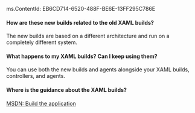 ms.ContentId: EB6CD714-6520-488F-BE6E-13FF295C786E

#### How are these new builds related to the old XAML builds?

The new builds are based on a different architecture and run on a completely different system. 

#### What happens to my XAML builds? Can I keep using them?

You can use both the new builds and agents alongside your XAML builds, controllers, and agents.

#### Where is the guidance about the XAML builds?

[MSDN: Build the application](http://msdn.microsoft.com/en-us/library/ms181709%28v=vs.120%29.aspx)
